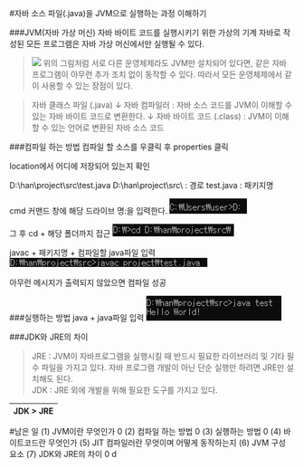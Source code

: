 #자바 소스 파일(.java)을 JVM으로 실행하는 과정 이해하기

###JVM(자바 가상 머신)
자바 바이트 코드를 실행시키기 위한 가상의 기계
자바로 작성된 모든 프로그램은 자바 가상 머신에서만 실행될 수 있다.

> <image src="img/JVM.PNG">
> 위의 그림처럼 서로 다른 운영체제라도 JVM만 설치되어 있다면, 같은 자바 프로그램이 아무런 추가 조치 없이 동작할 수 있다. 따라서 모든 운영체제에서 같이 사용할 수 있는 장점이 있다.

> 자바 클래스 파일 (.java)
> ↓
> 자바 컴파일러 : 자바 소스 코드를 JVM이 이해할 수 있는 자바 바이트 코드로 변환한다.
> ↓
> 자바 바이트 코드 (.class) : JVM이 이해할 수 있는 언어로 변환된 자바 소스 코드

###컴파일 하는 방법
컴파일 할 소스를 우클릭 후 properties 클릭

location에서 어디에 저장되어 있는지 확인

D:\han\project\src\test.java
D:\han\project\src\ : 경로
test.java : 패키지명

cmd 커맨드 창에 해당 드라이브 명:을 입력한다.
<img src="img/1.png">

그 후 cd + 해당 폴더까지 접근
<img src="img/2.png">

javac + 패키지명 + 컴파일할 java파일 입력
<img src="img/3.png">

아무런 메시지가 출력되지 않았으면 컴파일 성공

###실행하는 방법
java + java파일 입력
<img src="img/4.png">

###JDK와 JRE의 차이

> JRE : JVM이 자바프로그램을 실행시킬 때 반드시 필요한 라이브러리 및 기타 필수 파일을 가지고 있다. 자바 프로그램 개발이 아닌 단순 실행만 하려면 JRE만 설치해도 된다.<br> JDK : JRE 외에 개발을 위해 필요한 도구를 가지고 있다.

| JDK > JRE |
| --------- |

#남은 일
(1) JVM이란 무엇인가 0
(2) 컴파일 하는 방법 0
(3) 실행하는 방법 0
(4) 바이트코드란 무엇인가
(5) JIT 컴파일러란 무엇이며 어떻게 동작하는지
(6) JVM 구성 요소
(7) JDK와 JRE의 차이 0
d
